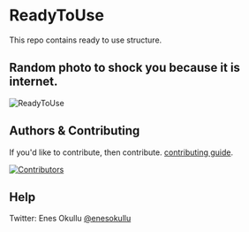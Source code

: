 # ReadyToUse
This repo contains ready to use structure.

## Random photo to shock you because it is internet.
![ReadyToUse](https://repository-images.githubusercontent.com/715524739/6ad3c868-fbef-41cc-b78b-b187aa667f1e)

## Authors & Contributing

If you'd like to contribute, then contribute. [contributing guide](https://github.com/meokullu/ReadyToUse/blob/master/CONTRIBUTING.md).

[![Contributors](https://contrib.rocks/image?repo=meokullu/ReadyToUse)](https://github.com/meokullu/ReadyToUse/graphs/contributors)

## Help
Twitter: Enes Okullu [@enesokullu](https://twitter.com/EnesOkullu)
